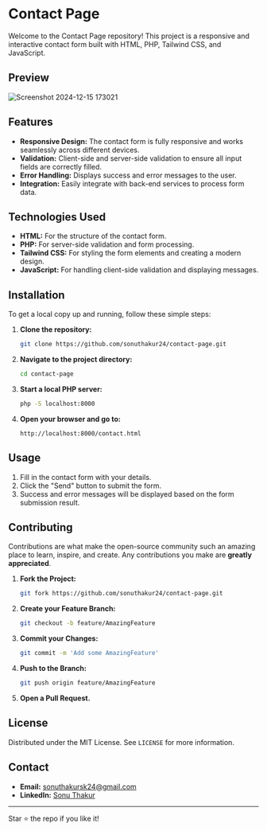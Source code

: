  # Contact Page

Welcome to the Contact Page repository! This project is a responsive and interactive contact form built with HTML, PHP, Tailwind CSS, and JavaScript.

## Preview
![Screenshot 2024-12-15 173021](https://github.com/user-attachments/assets/e7e78da6-dc36-4105-91ef-3ddd936a965b)

## Features

- **Responsive Design:** The contact form is fully responsive and works seamlessly across different devices.
- **Validation:** Client-side and server-side validation to ensure all input fields are correctly filled.
- **Error Handling:** Displays success and error messages to the user.
- **Integration:** Easily integrate with back-end services to process form data.

## Technologies Used

- **HTML:** For the structure of the contact form.
- **PHP:** For server-side validation and form processing.
- **Tailwind CSS:** For styling the form elements and creating a modern design.
- **JavaScript:** For handling client-side validation and displaying messages.

## Installation

To get a local copy up and running, follow these simple steps:

1. **Clone the repository:**
    ```bash
    git clone https://github.com/sonuthakur24/contact-page.git
    ```

2. **Navigate to the project directory:**
    ```bash
    cd contact-page
    ```

3. **Start a local PHP server:**
    ```bash
    php -S localhost:8000
    ```

4. **Open your browser and go to:**
    ```
    http://localhost:8000/contact.html
    ```

## Usage

1. Fill in the contact form with your details.
2. Click the "Send" button to submit the form.
3. Success and error messages will be displayed based on the form submission result.

## Contributing

Contributions are what make the open-source community such an amazing place to learn, inspire, and create. Any contributions you make are **greatly appreciated**.

1. **Fork the Project:**
    ```bash
    git fork https://github.com/sonuthakur24/contact-page.git
    ```

2. **Create your Feature Branch:**
    ```bash
    git checkout -b feature/AmazingFeature
    ```

3. **Commit your Changes:**
    ```bash
    git commit -m 'Add some AmazingFeature'
    ```

4. **Push to the Branch:**
    ```bash
    git push origin feature/AmazingFeature
    ```

5. **Open a Pull Request.**

## License

Distributed under the MIT License. See `LICENSE` for more information.

## Contact

- **Email:** [sonuthakursk24@gmail.com](mailto:sonuthakursk24@gmail.com)
- **LinkedIn:** [Sonu Thakur](https://www.linkedin.com/in/sonu24)

---

Star ⭐️ the repo if you like it!


